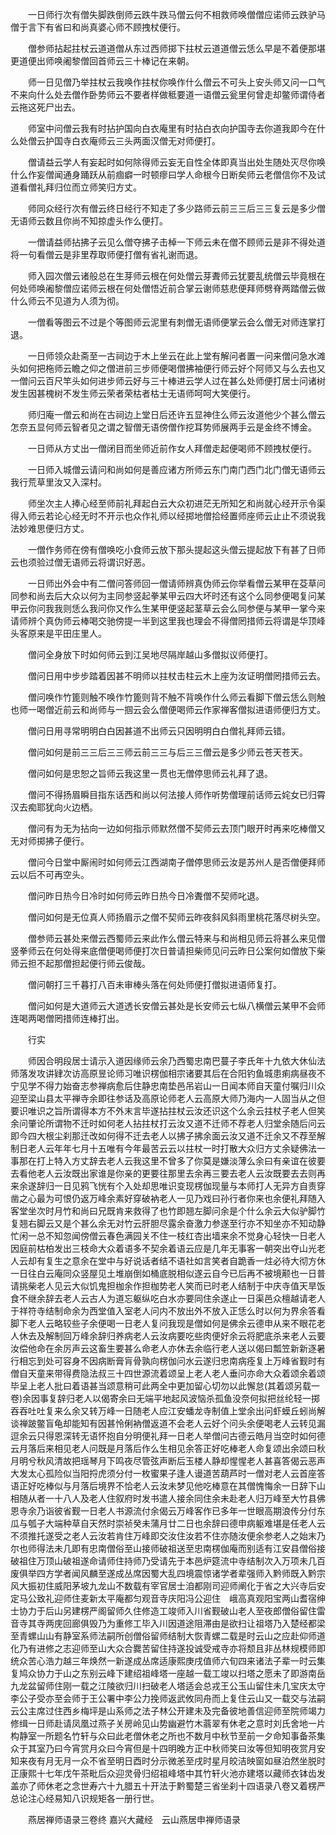 <!-- { "loadSidebar": true } -->
　　一日师行次有僧失脚跌倒师云跌牛跌马僧云何不相救师唤僧僧应诺师云跌驴马僧于言下有省曰和尚真婆心师不顾拽杖便行。

　　僧参师拈起拄杖云道道僧从东过西师掷下拄杖云道道僧云恁么早是不着便那堪更道便出师唤阇黎僧回首师云三十棒记在来朝。

　　师一日见僧乃举拄杖云我唤作拄杖你唤作什么僧云不可头上安头师又问一口气不来向什么处去僧作卧势师云不要者样做秪要道一语僧云瓮里何曾走却鳖师谓侍者云拖这死尸出去。

　　师室中问僧云我有时拈护国向白衣庵里有时拈白衣向护国寺去你道我即今在什么处僧云护国寺白衣庵师云三头两面汉僧无对师便打。

　　僧请益云学人有妄起时如何除得师云妄无自性全体即真当出处生随处灭尽你唤什么作妄僧闻通身踊跃从前痼癖一时顿瘳曰学人命根今日断矣师云老僧信你不及试道看僧礼拜归位而立师笑归方丈。

　　师同众经行次有僧云终日经行不知走了多少路师云前三三后三三复云是多少僧无语师云数且你尚不知掠虚头作么便打。

　　一僧请益师拈拂子云见么僧夺拂子击棹一下师云未在僧不顾师云是非不得处道将一句看僧云是非里荐取师便打僧有省礼谢而退。

　　师入园次僧云诸般总在生芽师云根在何处僧云芽聻师云犹要乱统僧云毕竟根在何处师唤阇黎僧应诺师云根在何处僧悟近前合掌云谢师慈悲便拜师劈脊两踏僧云做什么师云不见道为人须为彻。

　　一僧看等图云不过是个等图师云泥里有刺僧无语师便掌云会么僧无对师连掌打退。

　　一日师领众赴斋至一古祠边于木上坐云在此上堂有解问者置一问来僧问急水滩头如何把柂师云瞻之仰之僧进前三步师便喝僧拂袖便行师云好个阿师又与么去也又一僧问云百尺竿头如何进步师云好与三十棒进云学人过在甚么处师便打居士问诸树发生因甚槐树不发生师云荣者荣枯者枯士无语师呵呵大笑便行。

　　师归庵一僧云和尚在古祠边上堂日后还许五显神住么师云汝道他少个甚么僧云怎奈五显何师云智者见之谓之智僧无语傍僧作挖耳势师展两手云是金终不博金。

　　一日师从方丈出一僧闭目而坐师近前作女人拜僧走起便喝师不顾拽杖便行。

　　一日师入城僧云请问和尚如何是善应诸方所师云东门南门西门北门僧无语师云我行荒草里汝又入深村。

　　师坐次主人捧心经至师前礼拜起白云大众初进茫无所知乞和尚就心经开示令渠得入师云若论心经无时不开示也众作礼师以经掷地僧拾经置师座师云止止不须说我法妙难思便归方丈。

　　一僧作务师在傍有僧唤吃小食师云放下那头提起这头僧云提起放下有甚了日师云也须验过僧无语师云将谓识好恶。

　　一日师出外会中有二僧问答师回一僧请师辨真伪师云你举看僧云某甲在芟草问同参和尚去后大众以何为主同参竖起拳某甲云四大坏时还有这个么同参便喝复问某甲云你问我我则恁么我问你又作么生某甲便竖起茎草云会么同参便与某甲一掌今来请师辨个真伪师云棒喝交驰傍提一半到这里我也理会不得僧罔措师云将谓是华顶峰头客原来是平田庄里人。

　　僧问全身放下时如何师云到江吴地尽隔岸越山多僧拟议师便打。

　　僧问日用中步步踏着因甚不明师以拄杖击柱云木上座为汝证明僧罔措师云去。

　　僧问唤作竹篦则触不唤作竹篦则背不触不背唤作什么师云看脚下僧云恁么则触也师一喝僧近前云和尚师与一掴云会么僧便喝师云作家禅客僧拟进语师便归方丈。

　　僧问日用寻常明明白白因甚道不出师云只因明明白白僧礼拜师云错。

　　僧问如何是前三三后三三师云前三三与后三三僧云是多少师云苍天苍天。

　　僧问如何是忠恕之旨师云我这里一贯也无僧停思师云礼拜了退。

　　僧问不得扬眉瞬目指东话西和尚以何法接人师作听势僧理前话师云姹女已归霄汉去痴耶犹向火边栖。

　　僧问有为无为拈向一边如何指示师默然僧不契师云去顶门眼开时再来吃棒僧又无对师掷拂子便行。

　　僧问今日堂中厮闹时如何师云江西湖南子僧停思师云汝是苏州人是否僧便拜师云以后不可再空头。

　　僧问昨日热今日冷时如何师云昨日热今日冷聻僧不契师叱退。

　　僧问如何是无位真人师扬眉示之僧不契师云昨夜斜风斜雨里桃花落尽树头空。

　　僧参师云甚处来僧云西蜀师云来此作么僧云特来与和尚相见师云将甚么来见僧竖拳师云在何处得来底僧便喝师便打次日普请担柴师见问云昨日公案何如僧放下柴师云担不起那僧担起便行师云俊哉。

　　僧问朝打三千暮打八百未审棒头落在何处师便打僧拟进语师复打。

　　僧问如何是大道师云大道透长安僧云甚处是长安师云七纵八横僧云某甲不会师连喝两喝僧罔措师连棒打出。

　　行实

　　师因合明段居士请示入道因缘师云余乃西蜀忠南巴蔓子李氏年十九依大休仙法师落发攻讲肄次访高原昱论师习唯识楞伽相宗诸要其后在合阳钓鱼城患痢病昼夜不宁见学不得力始奋志参禅病愈后住静忠南垫邑吊岩山一日闻本师自天童付嘱归川众迎至梁山县太平禅寺余即往参话及高原论师老人云高原大师乃海内一人固当从之但要识唯识之旨所谓得本方不外末言毕遂拈拄杖云汝还识这个么余云拄杖子老人但笑余问肇论所谓物不迁时如何老人拈拄杖打云汝又道不迁师不荐老人归堂余随后问云即今四大根尘刹那迁改如何得不迁去老人以拂子拂余面云汝又道不迁余又不荐至解制日老人云年年七月十五唯有今年最苦云云以拄杖一时打散大众归方丈余疑佛法一事那在打上特入方丈辞去老人云我这里不曾多了你莫是嫌淡薄么余曰有亲谊在彼要去看他老人云汝既出家谁是你亲的更要往那里去余再三要去老人云汝既要去去则再来余遂辞归一日见鸦飞恍有个入处却思唯识变现楞伽现量与本师打人无异方自责穿凿之心最为可恨仍返万峰余素好穿破衲老人一见乃戏曰孙行者你来也余便礼拜随入客堂坐次时月竹和尚曰兄既肯来救得了也竹即翘左脚问余是个什么余云大似驴脚竹复翘右脚云又是个甚么余无对竹云肝胆尽露余奋激力参遂至行亦不知坐亦不知动静忙闲一总不知忽闻傍僧云春色满园关不住一枝红杏出墙来余不觉身心轻快一日老人因庭前枯柏发出三枝命大众着语多不契余着语云应是几年无事客一朝突出夺山光老人云却有复生之意余在堂中与好说话者结不语社如言笑者自跪香一炷必待大彻方休一日往白云庵同众竖屋见土堆崩倒如桶底脱相似遂云自今已后再不被境颟也一日普请挑柴老人见云大似饥鬼担枷余作担枷势老人笑而已时老人结制于中庆寺值天旱饭食不继余辞去老人云古人为道忘躯纵吃白水亦要同住余遂止一日渠邑众檀越请老人于祥符寺结制命余为西堂值入室老人问内不放出外不放入正恁么时以何为界余答看脚下老人云略较些子余便喝一日老人复问我现是僧如何是佛余云德申从来不眼花老人休去及解制回万峰余辞归养病老人云汝病要吃些肉便好余云将肥底杀来老人云要汝偿他命在余厉声云这畜生要甚么命老人亦休去余临行老人送以偈曰瓢笠新新逐暑行相忘到处可容身不因病断膏肓骨孰向楞伽问水云遂归忠南病痊复上万峰省觐时有僧自天童来带得费隐法叔三十四世源流着颂呈上老人老人垂问亦命大众着颂余着颂毕呈上老人批曰着语甚当颂意稍可此两全中更加留心切勿以此懈怠(其着颂另载一卷)余因事复辞归老人以偈寄余曰无端平地起风波恼杀孤鱼没奈何拟把丝纶轻一掷吞吞吐吐复来么余又转万峰一日随老人应江安蟠龙寺制值上堂余出问虾蟆丘蚓尚解谈禅跛鳖盲龟却能知有因甚怜俐衲僧返道不会老人云好个问头余便喝老人云转见漏逗余云只得恩深转无语怀抱自分明便礼拜一日老人举僧问古德云皓月当空时如何德云月落后来相见老人问既是月落后作么生相见余答正好吃棒老人命复颂出余颂曰秋月明兮秋风清故把瑶琴月下鸣夜尽管弦声断后玉楼人静却惺惺老人甚喜答偈云恶声大发太心孤险似当阳捋虎须分付一枚蜜果子逢人谩道苦葫芦时一僧对老人云首座答语正好吃棒似与月落后境界不恰老人云汝未梦见他吃棒意在其僧愧悔余一日辞下山相随从者一十八人及老人住叙府时发书遣人接余同住余未赴老人归万峰至大竹县佛恩寺余乃诣彼省觐一日老人书源流付余偈云万峰客作已多年一世眼高期浪传分付东瓜与瓠子大端种草自天然时崇祯癸未蒲月廿二日也余辞曰德申病躯难堪是任老人云不须推托遂受之老人云汝若肯住万峰即交汝住汝若不住亦随汝便余参老人之始末乃尔也师得法未几即有忠南僧俗至山接师破祖送至忠南楞伽庵而别适有江安县僧俗接破祖住万顶山破祖遂命请师住持师乃受请先于本邑炉筵流中寺结制次入万项未几百废俱举四方学者闻风麟至遂成丛席因蜀大乱四境震惊诸学者辈强师入黔师既入黔宗风大振初住威阳茅坡九龙山不数载有宰官居士洎都刚司迎师阐化于省之大兴寺后安定马公致礼迎师住麦新太平庵都匀观音寺庆阳冯公迎住　峨高真观阳宝两山耆宿绅士协力于后山另建楞严阁留师久住修造工竣师入川省觐破山老人至夜郎僧俗留住雷音寺其寺两庑回廊俱毁乃为重修工毕入川因道途阻滞由是欲扫让祖塔乃入楚经都梁至青螺山山有静室系师法嗣所创僧俗留师结制大恢青螺二载是时云山之应赴仰师道化乃有进修之志迎师至山大众合爨苦留住持遂投诚受戒寺亦将颓且非丛林规模师即统众苦心浩力越三年焕然一新遂成丛席适康熙庚戌值师六旬四来诸法子辈一时云集复鸠众协力于山之东别云峰下建绍祖峰塔一座越一载工竣以扫塔之愿未了即游南岳九龙盆留师住刚一载之江陵欲归川扫破老人塔适会总戎王公玉山留住未几宝庆太守李公子受亦至会师于王公署中李公力挽师返武攸同舟而上复住云山又一载交与法嗣云公主席过住西乡梅坪是山系师之法子林公开建未及完备彼地善信迎师至院师竭力修缉一日师赴请凤凰过燕子关房岭见山势幽避竹木蓊翠有休老之意时刘氏舍地一片构静室一所题名竹轩与众曰此老僧休老之所也不数月中秋节至前一夕命知事备茶集众于其室乃曰今宵赏月众曰今宵但是十四明晚方正中秋师笑曰汝等但知明夜赏月安知来夜有月无月一众不省至明日酉时分示微恙至戌时星月皎洁映窗如昼泊然坐脱时正康熙十七年戊午茶毗后众迎灵骨归绍祖峰塔中其竹轩火池亦建塔以藏师衣钵齿发盖亦了师休老之念世寿六十九腊五十开法于黔蜀楚三省坐刹十四语录八卷又着楞严总论注心经易知八识规矩各一册行世。

　　燕居禅师语录三卷终
嘉兴大藏经　云山燕居申禅师语录


